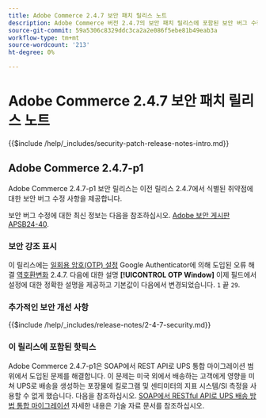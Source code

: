 ```yaml
---
title: Adobe Commerce 2.4.7 보안 패치 릴리스 노트
description: Adobe Commerce 버전 2.4.7의 보안 패치 릴리스에 포함된 보안 버그 수정, 보안 개선 사항 및 기타 보안 관련 업데이트에 대해 알아봅니다.
source-git-commit: 59a5306c8329ddc3ca2a2e086f5ebe81b49eab3a
workflow-type: tm+mt
source-wordcount: '213'
ht-degree: 0%

---
```



# Adobe Commerce 2.4.7 보안 패치 릴리스 노트

{{$include /help/_includes/security-patch-release-notes-intro.md}}

## Adobe Commerce 2.4.7-p1

Adobe Commerce 2.4.7-p1 보안 릴리스는 이전 릴리스 2.4.7에서 식별된 취약점에 대한 보안 버그 수정 사항을 제공합니다.

보안 버그 수정에 대한 최신 정보는 다음을 참조하십시오. [Adobe 보안 게시판 APSB24-40](https://helpx.adobe.com/security/products/magento/apsb24-40.html).

### 보안 강조 표시

이 릴리스에는 [일회용 암호(OTP) 설정](https://experienceleague.adobe.com/en/docs/commerce-admin/systems/security/2fa/security-two-factor-authentication#google) Google Authenticator에 의해 도입된 오류 해결 [역호환변화](https://developer.adobe.com/commerce/php/development/backward-incompatible-changes/highlights/#new-system-configuration-validation-for-two-factor-authentication-otp_window-value) 2.4.7. 다음에 대한 설명 **[!UICONTROL OTP Window]** 이제 필드에서 설정에 대한 정확한 설명을 제공하고 기본값이 다음에서 변경되었습니다. `1` 끝 `29`.

### 추가적인 보안 개선 사항

{{$include /help/_includes/release-notes/2-4-7-security.md}}

### 이 릴리스에 포함된 핫픽스

Adobe Commerce 2.4.7-p1은 SOAP에서 REST API로 UPS 통합 마이그레이션 범위에서 도입된 문제를 해결합니다. 이 문제는 미국 외에서 배송하는 고객에게 영향을 미쳐 UPS로 배송을 생성하는 포장물에 킬로그램 및 센티미터의 지표 시스템/SI 측정을 사용할 수 없게 했습니다. 다음을 참조하십시오. [SOAP에서 RESTful API로 UPS 배송 방법 통합 마이그레이션](https://experienceleague.adobe.com/en/docs/commerce-knowledge-base/kb/troubleshooting/known-issues-patches-attached/ups-shipping-method-integration-migration-from-soap-to-restful-api) 자세한 내용은 기술 자료 문서를 참조하십시오.
